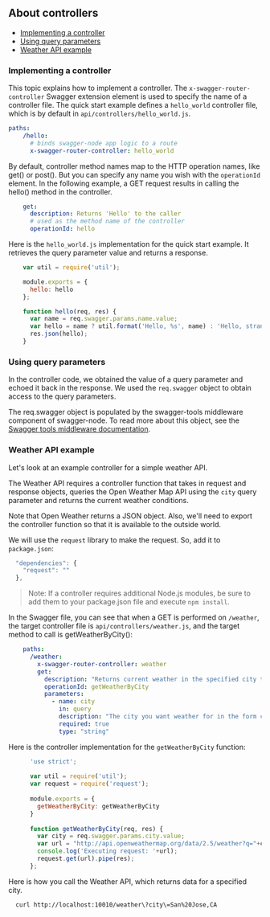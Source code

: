 
## About controllers

* [Implementing a controller](#implementing)
* [Using query parameters](#query)
* [Weather API example](#weather)

### <a name="implementing"></a>Implementing a controller

This topic explains how to implement a controller. The `x-swagger-router-controller` Swagger extension element is used to specify the name of a controller file. The quick start example defines a `hello_world` controller file, which is by default in `api/controllers/hello_world.js`. 

```yaml
paths:
    /hello:
      # binds swagger-node app logic to a route
      x-swagger-router-controller: hello_world
```

By default, controller method names map to the HTTP operation names, like get() or post(). But you can specify any name you wish with the `operationId` element. In the following example, a GET request results in calling the hello() method in the controller. 

```yaml
    get:
      description: Returns 'Hello' to the caller
      # used as the method name of the controller
      operationId: hello
```

Here is the `hello_world.js` implementation for the quick start example. It retrieves the query parameter value and returns a response. 

```javascript
    var util = require('util');

    module.exports = {
      hello: hello
    };

    function hello(req, res) {
      var name = req.swagger.params.name.value;
      var hello = name ? util.format('Hello, %s', name) : 'Hello, stranger!';
      res.json(hello);
    }
```

### <a name="query"></a>Using query parameters

In the controller code, we obtained the value of a query parameter and echoed it back in the response. We used the `req.swagger` object to obtain access to the query parameters.

The req.swagger object is populated by the swagger-tools middleware component of swagger-node. To read more about this object, see the [Swagger tools middleware documentation](https://github.com/apigee-127/swagger-tools/blob/master/docs/Middleware.md).

### <a name="weather"></a>Weather API example

Let's look at an example controller for a simple weather API.

The Weather API requires a controller function that takes in request and response objects, queries the Open Weather Map API using the `city` query parameter and returns the current weather conditions. 

Note that Open Weather returns a JSON object. Also, we'll need to export the controller function so that it is available to the outside world. 

We will use the `request` library to make the request. So, add it to `package.json`:

  ```javascript
    "dependencies": {
      "request": ""
    },
  ```

>Note: If a controller requires additional Node.js modules, be sure to add them to your package.json file and execute `npm install`. 

In the Swagger file, you can see that when a GET is performed on `/weather`, the target controller file is `api/controllers/weather.js`, and the target method to call is getWeatherByCity():

```yaml
    paths:
      /weather:
        x-swagger-router-controller: weather
        get:
          description: "Returns current weather in the specified city to the caller"
          operationId: getWeatherByCity
          parameters:
            - name: city
              in: query
              description: "The city you want weather for in the form city,state,country"
              required: true
              type: "string"
```

Here is the controller implementation for the  `getWeatherByCity` function:

```javascript
      'use strict';
      
      var util = require('util');
      var request = require('request');
      
      module.exports = {
        getWeatherByCity: getWeatherByCity
      }
      
      function getWeatherByCity(req, res) {
        var city = req.swagger.params.city.value;
        var url = "http://api.openweathermap.org/data/2.5/weather?q="+city+"&units=imperial";
        console.log('Executing request: '+url);
        request.get(url).pipe(res);
      };
```


Here is how you call the Weather API, which returns data for a specified city. 
  
  ```bash
    curl http://localhost:10010/weather\?city\=San%20Jose,CA
  ```

